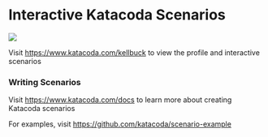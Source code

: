 # Interactive Katacoda Scenarios

[![](http://shields.katacoda.com/katacoda/kellbuck/count.svg)](https://www.katacoda.com/kellbuck "Get your profile on Katacoda.com")

Visit https://www.katacoda.com/kellbuck to view the profile and interactive scenarios

### Writing Scenarios
Visit https://www.katacoda.com/docs to learn more about creating Katacoda scenarios

For examples, visit https://github.com/katacoda/scenario-example
